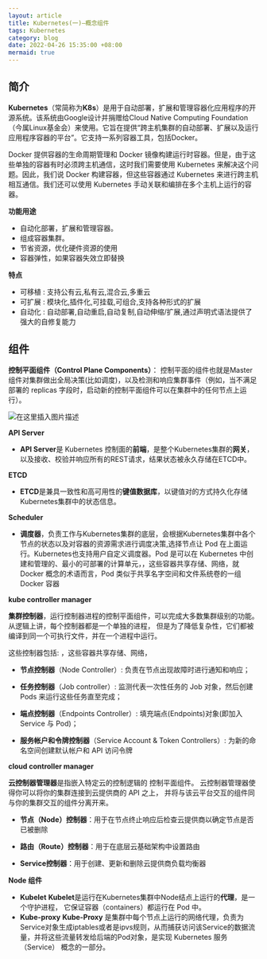 ```yaml
---
layout: article
title: Kubernetes(一)—概念组件
tags: Kubernetes
category: blog
date: 2022-04-26 15:35:00 +08:00
mermaid: true
---
```

## 简介
**Kubernetes**（常简称为**K8s**）是用于自动部署，扩展和管理容器化应用程序的开源系统。该系统由Google设计并捐赠给Cloud Native Computing Foundation（今属Linux基金会）来使用。它旨在提供“跨主机集群的自动部署、扩展以及运行应用程序容器的平台”。它支持一系列容器工具，包括Docker。

Docker 提供容器的⽣命周期管理和 Docker 镜像构建运⾏时容器。但是，由于这些单独的容器有时必须跨主机通信，这时我们需要使⽤ Kubernetes 来解决这个问题。因此，我们说 Docker 构建容器，但这些容器通过 Kubernetes 来进⾏跨主机相互通信。我们还可以使⽤ Kubernetes 手动关联和编排在多个主机上运⾏的容器。

**功能用途**
- 自动化部署，扩展和管理容器。
- 组成容器集群。
- 节省资源，优化硬件资源的使用
- 容器弹性，如果容器失效立即替换

**特点**
- 可移植 : 支持公有云,私有云,混合云,多重云
- 可扩展 : 模块化,插件化,可挂载,可组合,支持各种形式的扩展
- 自动化 : 自动部署,自动重启,自动复制,自动伸缩/扩展,通过声明式语法提供了强大的自修复能力

## 组件

**控制平面组件（Control Plane Components）**：
控制平面的组件也就是Master组件对集群做出全局决策(比如调度)，以及检测和响应集群事件（例如，当不满足部署的 replicas 字段时，启动新的控制平面组件可以在集群中的任何节点上运行）。

![在这里插入图片描述](https://img-blog.csdnimg.cn/28cb4e9dc1d54de39c6684732d490123.png)

**API Server** 
 
 - **API Server**是 Kubernetes 控制面的**前端**，是整个Kubernetes集群的**网关**，以及接收、校验并响应所有的REST请求，结果状态被永久存储在ETCD中。

**ETCD**
 
 - **ETCD**是兼具一致性和高可用性的**键值数据库**，以键值对的方式持久化存储Kubernetes集群中的状态信息。

**Scheduler**
  
 - **调度器**，负责工作与Kubernetes集群的底层，会根据Kubernetes集群中各个节点的状态以及对容器的资源需求进行调度决策,选择节点让 Pod 在上面运行。Kubernetes也支持用户自定义调度器。Pod 是可以在 Kubernetes 中创建和管理的、最小的可部署的计算单元，，这些容器共享存储、网络，就Docker 概念的术语而言，Pod 类似于共享名字空间和文件系统卷的一组 Docker 容器

**kube controller manager**
 
 **集群控制器**，运行控制器进程的控制平面组件，可以完成大多数集群级别的功能。从逻辑上讲，每个控制器都是一个单独的进程， 但是为了降低复杂性，它们都被编译到同一个可执行文件，并在一个进程中运行。
 
   这些控制器包括:
 ，这些容器共享存储、网络，
 - **节点控制器**（Node Controller）: 负责在节点出现故障时进行通知和响应；
 
 - **任务控制器**（Job controller）: 监测代表一次性任务的 Job 对象，然后创建 Pods 来运行这些任务直至完成；
 
 - **端点控制器**（Endpoints Controller）: 填充端点(Endpoints)对象(即加入 Service 与 Pod)；
 
 - **服务帐户和令牌控制器**（Service Account & Token Controllers）: 为新的命名空间创建默认帐户和 API 访问令牌
 
**cloud controller manager**

**云控制器管理器**是指嵌入特定云的控制逻辑的 控制平面组件。 云控制器管理器使得你可以将你的集群连接到云提供商的 API 之上， 并将与该云平台交互的组件同与你的集群交互的组件分离开来。

- **节点（Node）控制器**：用于在节点终止响应后检查云提供商以确定节点是否已被删除

- **路由（Route）控制器**：用于在底层云基础架构中设置路由

- **Service控制器**：用于创建、更新和删除云提供商负载均衡器


**Node 组件**
- **Kubelet**
**Kubelet**是运行在Kubernetes集群中Node结点上运行的**代理**，是一个守护进程， 它保证容器（containers）都运行在 Pod 中。
- **Kube-proxy**
**Kube-Proxy** 是集群中每个节点上运行的网络代理，负责为Service对象生成iptables或者是ipvs规则，从而捕获访问该Service的数据流量，并将这些流量转发给后端的Pod对象，是实现 Kubernetes 服务（Service） 概念的一部分。
